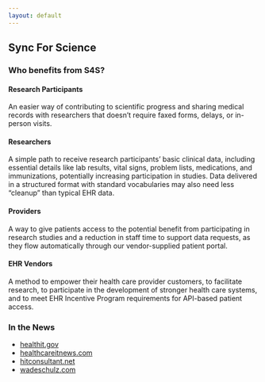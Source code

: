 ```yaml
---
layout: default
---
```


## Sync For Science

### Who benefits from S4S?

#### Research Participants

An easier way of contributing to scientific progress and sharing medical
records with researchers that doesn’t require faxed forms, delays, or in-person
visits.

#### Researchers

A simple path to receive research participants’ basic clinical data, including
essential details like lab results, vital signs, problem lists, medications,
and immunizations, potentially increasing participation in studies. Data
delivered in a structured format with standard vocabularies may also need less
“cleanup” than typical EHR data.

#### Providers

A way to give patients access to the potential benefit from participating in
research studies and a reduction in staff time to support data requests, as
they flow automatically through our vendor-supplied patient portal.

#### EHR Vendors

A method to empower their health care provider customers, to facilitate
research, to participate in the development of stronger health care systems,
and to meet EHR Incentive Program requirements for API-based patient access.

### In the News

 * [healthit.gov](https://www.healthit.gov/buzz-blog/health-innovation/nih-and-onc-launch-the-sync-for-science-pilot/)
 * [healthcareitnews.com](http://www.healthcareitnews.com/news/nih-and-onc-announce-sync-science-pilot-enable-patients-donate-data-precision-medicine)
 * [hitconsultant.net](http://hitconsultant.net/2016/03/25/nih-onc-launch-sync-science-5-things-know/)
 * [wadeschulz.com](http://www.wadeschulz.com/2016/02/sync-for-science-s4s/)
